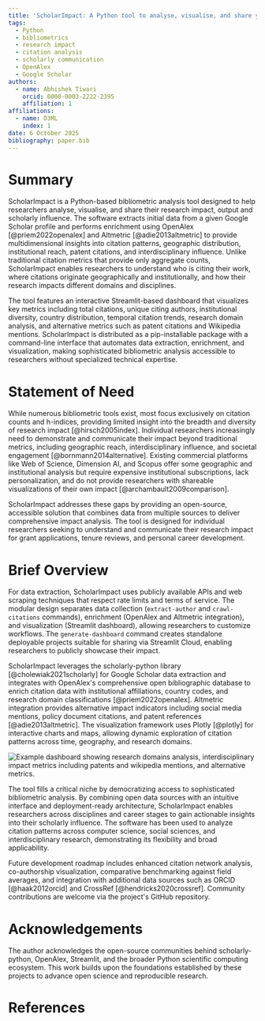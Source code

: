 ```yaml
---
title: 'ScholarImpact: A Python tool to analyse, visualise, and share your research impact, output and scholarly influence using bibliometric data'
tags:
  - Python
  - bibliometrics
  - research impact
  - citation analysis
  - scholarly communication
  - OpenAlex
  - Google Scholar
authors:
  - name: Abhishek Tiwari
    orcid: 0000-0003-2222-2395
    affiliation: 1
affiliations:
  - name: D3ML
    index: 1
date: 6 October 2025
bibliography: paper.bib
---
```


# Summary

ScholarImpact is a Python-based bibliometric analysis tool designed to help researchers analyse, visualise, and share their research impact, output and scholarly influence. The software extracts initial data from a given Google Scholar profile and performs enrichment using OpenAlex [@priem2022openalex] and Altmetric [@adie2013altmetric] to provide multidimensional insights into citation patterns, geographic distribution, institutional reach, patent citations, and interdisciplinary influence. Unlike traditional citation metrics that provide only aggregate counts, ScholarImpact enables researchers to understand who is citing their work, where citations originate geographically and institutionally, and how their research impacts different domains and disciplines.

The tool features an interactive Streamlit-based dashboard that visualizes key metrics including total citations, unique citing authors, institutional diversity, country distribution, temporal citation trends, research domain analysis, and alternative metrics such as patent citations and Wikipedia mentions. ScholarImpact is distributed as a pip-installable package with a command-line interface that automates data extraction, enrichment, and visualization, making sophisticated bibliometric analysis accessible to researchers without specialized technical expertise.

# Statement of Need

While numerous bibliometric tools exist, most focus exclusively on citation counts and h-indices, providing limited insight into the breadth and diversity of research impact [@hirsch2005index]. Individual researchers increasingly need to demonstrate and communicate their impact beyond traditional metrics, including geographic reach, interdisciplinary influence, and societal engagement [@bornmann2014alternative]. Existing commercial platforms like Web of Science, Dimension AI, and Scopus offer some geographic and institutional analysis but require expensive institutional subscriptions, lack personalization, and do not provide researchers with shareable visualizations of their own impact [@archambault2009comparison].

ScholarImpact addresses these gaps by providing an open-source, accessible solution that combines data from multiple sources to deliver comprehensive impact analysis. The tool is designed for individual researchers seeking to understand and communicate their research impact for grant applications, tenure reviews, and personal career development.

# Brief Overview
For data extraction, ScholarImpact uses publicly available APIs and web scraping techniques that respect rate limits and terms of service. The modular design separates data collection (`extract-author` and `crawl-citations` commands), enrichment (OpenAlex and Altmetric integration), and visualization (Streamlit dashboard), allowing researchers to customize workflows. The `generate-dashboard` command creates standalone deployable projects suitable for sharing via Streamlit Cloud, enabling researchers to publicly showcase their impact.

ScholarImpact leverages the scholarly-python library [@cholewiak2021scholarly] for Google Scholar data extraction and integrates with OpenAlex's comprehensive open bibliographic database to enrich citation data with institutional affiliations, country codes, and research domain classifications [@priem2022openalex]. Altmetric integration provides alternative impact indicators including social media mentions, policy document citations, and patent references [@adie2013altmetric]. The visualization framework uses Plotly [@plotly] for interactive charts and maps, allowing dynamic exploration of citation patterns across time, geography, and research domains.

![Example dashboard showing research domains analysis, interdisciplinary impact metrics including patents and wikipedia mentions, and alternative metrics.](https://static.abhishek-tiwari.com/scholarimpact/research-domains-v4.png)

The tool fills a critical niche by democratizing access to sophisticated bibliometric analysis. By combining open data sources with an intuitive interface and deployment-ready architecture, ScholarImpact enables researchers across disciplines and career stages to gain actionable insights into their scholarly influence. The software has been used to analyze citation patterns across computer science, social sciences, and interdisciplinary research, demonstrating its flexibility and broad applicability.

Future development roadmap includes enhanced citation network analysis, co-authorship visualization, comparative benchmarking against field averages, and integration with additional data sources such as ORCID [@haak2012orcid] and CrossRef [@hendricks2020crossref]. Community contributions are welcome via the project's GitHub repository.

# Acknowledgements

The author acknowledges the open-source communities behind scholarly-python, OpenAlex, Streamlit, and the broader Python scientific computing ecosystem. This work builds upon the foundations established by these projects to advance open science and reproducible research.

# References
